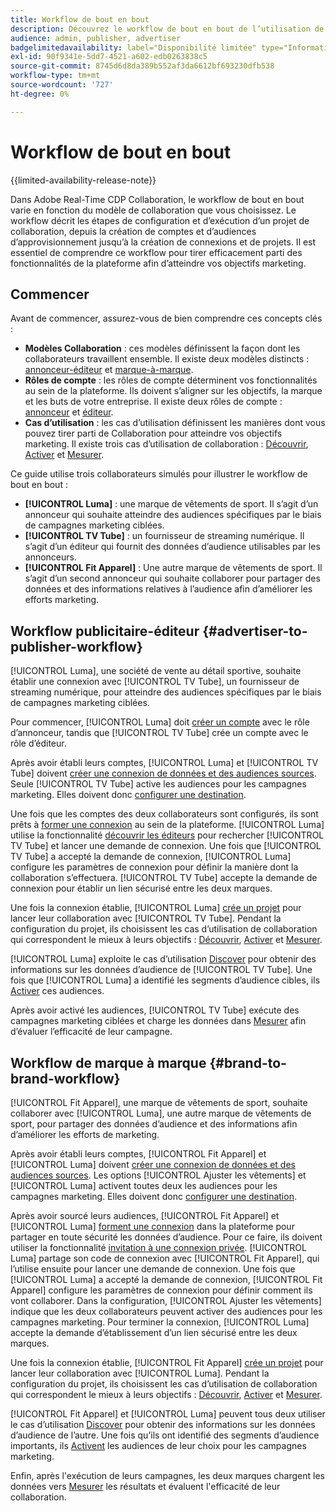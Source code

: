 ```yaml
---
title: Workflow de bout en bout
description: Découvrez le workflow de bout en bout de l’utilisation de Real-Time CDP Collaboration en fonction de votre modèle de collaboration.
audience: admin, publisher, advertiser
badgelimitedavailability: label="Disponibilité limitée" type="Informative" url="https://helpx.adobe.com/legal/product-descriptions/real-time-customer-data-platform-collaboration.html newtab=true"
exl-id: 90f9341e-5dd7-4521-a602-edb0263838c5
source-git-commit: 8745d6d8da389b552af3da6612bf693230dfb538
workflow-type: tm+mt
source-wordcount: '727'
ht-degree: 0%

---
```


# Workflow de bout en bout

{{limited-availability-release-note}}

Dans Adobe Real-Time CDP Collaboration, le workflow de bout en bout varie en fonction du modèle de collaboration que vous choisissez. Le workflow décrit les étapes de configuration et d’exécution d’un projet de collaboration, depuis la création de comptes et d’audiences d’approvisionnement jusqu’à la création de connexions et de projets. Il est essentiel de comprendre ce workflow pour tirer efficacement parti des fonctionnalités de la plateforme afin d’atteindre vos objectifs marketing.

## Commencer

Avant de commencer, assurez-vous de bien comprendre ces concepts clés :

- **Modèles Collaboration** : ces modèles définissent la façon dont les collaborateurs travaillent ensemble. Il existe deux modèles distincts : [annonceur-éditeur](./collaboration-patterns.md#advertiser-to-publisher) et [marque-à-marque](./collaboration-patterns.md#brand-to-brand).
- **Rôles de compte** : les rôles de compte déterminent vos fonctionnalités au sein de la plateforme. Ils doivent s’aligner sur les objectifs, la marque et les buts de votre entreprise. Il existe deux rôles de compte : [annonceur](./roles.md#advertiser) et [éditeur](./roles.md#publisher).
- **Cas d’utilisation** : les cas d’utilisation définissent les manières dont vous pouvez tirer parti de Collaboration pour atteindre vos objectifs marketing. Il existe trois cas d’utilisation de collaboration : [Découvrir](./use-cases.md#discover), [Activer](./use-cases.md#activate) et [Mesurer](./use-cases.md#measure).

Ce guide utilise trois collaborateurs simulés pour illustrer le workflow de bout en bout :

- **[!UICONTROL Luma]** : une marque de vêtements de sport. Il s’agit d’un annonceur qui souhaite atteindre des audiences spécifiques par le biais de campagnes marketing ciblées.
- **[!UICONTROL TV Tube]** : un fournisseur de streaming numérique. Il s’agit d’un éditeur qui fournit des données d’audience utilisables par les annonceurs.
- **[!UICONTROL Fit Apparel]** : Une autre marque de vêtements de sport. Il s’agit d’un second annonceur qui souhaite collaborer pour partager des données et des informations relatives à l’audience afin d’améliorer les efforts marketing.

## Workflow publicitaire-éditeur {#advertiser-to-publisher-workflow}

[!UICONTROL Luma], une société de vente au détail sportive, souhaite établir une connexion avec [!UICONTROL TV Tube], un fournisseur de streaming numérique, pour atteindre des audiences spécifiques par le biais de campagnes marketing ciblées.

Pour commencer, [!UICONTROL Luma] doit [créer un compte](../setup/onboard-account.md) avec le rôle d’annonceur, tandis que [!UICONTROL TV Tube] crée un compte avec le rôle d’éditeur.

Après avoir établi leurs comptes, [!UICONTROL Luma] et [!UICONTROL TV Tube] doivent [ créer une connexion de données et des audiences sources](../setup/onboard-audiences.md). Seule [!UICONTROL TV Tube] active les audiences pour les campagnes marketing. Elles doivent donc [configurer une destination](../setup/manage-destinations.md).

Une fois que les comptes des deux collaborateurs sont configurés, ils sont prêts à [former une connexion](../connect/establishing-connections.md) au sein de la plateforme. [!UICONTROL Luma] utilise la fonctionnalité [découvrir les éditeurs](../connect/discover-publishers.md) pour rechercher [!UICONTROL TV Tube] et lancer une demande de connexion. Une fois que [!UICONTROL TV Tube] a accepté la demande de connexion, [!UICONTROL Luma] configure les paramètres de connexion pour définir la manière dont la collaboration s’effectuera. [!UICONTROL TV Tube] accepte la demande de connexion pour établir un lien sécurisé entre les deux marques.

Une fois la connexion établie, [!UICONTROL Luma] [crée un projet](../collaborate/manage-projects.md) pour lancer leur collaboration avec [!UICONTROL TV Tube]. Pendant la configuration du projet, ils choisissent les cas d’utilisation de collaboration qui correspondent le mieux à leurs objectifs : [Découvrir](../collaborate/discover.md), [Activer](../collaborate/activate.md) et [Mesurer](../collaborate/measure.md).

[!UICONTROL Luma] exploite le cas d’utilisation [Discover](../collaborate/discover.md) pour obtenir des informations sur les données d’audience de [!UICONTROL TV Tube]. Une fois que [!UICONTROL Luma] a identifié les segments d’audience cibles, ils [Activer](../collaborate/activate.md) ces audiences.

Après avoir activé les audiences, [!UICONTROL TV Tube] exécute des campagnes marketing ciblées et charge les données dans [Mesurer](../collaborate/measure.md) afin d’évaluer l’efficacité de leur campagne.

## Workflow de marque à marque {#brand-to-brand-workflow}

[!UICONTROL Fit Apparel], une marque de vêtements de sport, souhaite collaborer avec [!UICONTROL Luma], une autre marque de vêtements de sport, pour partager des données d’audience et des informations afin d’améliorer les efforts de marketing.

Après avoir établi leurs comptes, [!UICONTROL Fit Apparel] et [!UICONTROL Luma] doivent [créer une connexion de données et des audiences sources](../setup/onboard-audiences.md). Les options [!UICONTROL Ajuster les vêtements] et [!UICONTROL Luma] activent toutes deux les audiences pour les campagnes marketing. Elles doivent donc [configurer une destination](../setup/manage-destinations.md).

Après avoir sourcé leurs audiences, [!UICONTROL Fit Apparel] et [!UICONTROL Luma] [forment une connexion](../connect/establishing-connections.md) dans la plateforme pour partager en toute sécurité les données d’audience. Pour ce faire, ils doivent utiliser la fonctionnalité [invitation à une connexion privée](../connect/establishing-connections.md#private-connection-invite). [!UICONTROL Luma] partage son code de connexion avec [!UICONTROL Fit Apparel], qui l’utilise ensuite pour lancer une demande de connexion. Une fois que [!UICONTROL Luma] a accepté la demande de connexion, [!UICONTROL Fit Apparel] configure les paramètres de connexion pour définir comment ils vont collaborer. Dans la configuration, [!UICONTROL Ajuster les vêtements] indique que les deux collaborateurs peuvent activer des audiences pour les campagnes marketing. Pour terminer la connexion, [!UICONTROL Luma] accepte la demande d’établissement d’un lien sécurisé entre les deux marques.

Une fois la connexion établie, [!UICONTROL Fit Apparel] [crée un projet](../collaborate/manage-projects.md) pour lancer leur collaboration avec [!UICONTROL Luma]. Pendant la configuration du projet, ils choisissent les cas d’utilisation de collaboration qui correspondent le mieux à leurs objectifs : [Découvrir](../collaborate/discover.md), [Activer](../collaborate/activate.md) et [Mesurer](../collaborate/measure.md).

[!UICONTROL Fit Apparel] et [!UICONTROL Luma] peuvent tous deux utiliser le cas d’utilisation [Discover](../collaborate/discover.md) pour obtenir des informations sur les données d’audience de l’autre. Une fois qu’ils ont identifié des segments d’audience importants, ils [Activent](../collaborate/activate.md) les audiences de leur choix pour les campagnes marketing.

Enfin, après l&#39;exécution de leurs campagnes, les deux marques chargent les données vers [Mesurer](../collaborate/measure.md) les résultats et évaluent l&#39;efficacité de leur collaboration.
